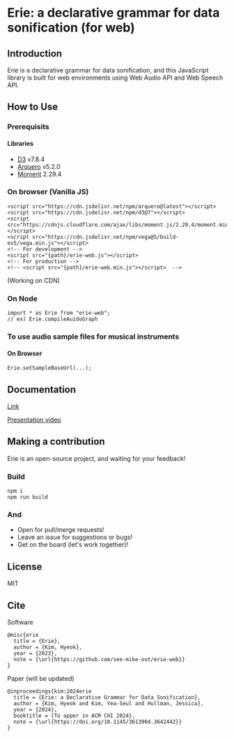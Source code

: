 # Erie: a declarative grammar for data sonification (for web)

## Introduction

Erie is a declarative grammar for data sonification, and this JavaScript library is built for web environments using Web Audio API and Web Speech API.

## How to Use

### Prerequisits

#### Libraries

- [D3](https://d3js.org/) v7.8.4
- [Arquero](https://uwdata.github.io/arquero/) v5.2.0
- [Moment](https://momentjs.com/) 2.29.4

#### 

### On browser (Vanilla JS)

```{html}
<script src="https://cdn.jsdelivr.net/npm/arquero@latest"></script>
<script src="https://cdn.jsdelivr.net/npm/d3@7"></script>
<script src="https://cdnjs.cloudflare.com/ajax/libs/moment.js/2.29.4/moment.min.js"></script>
<script src="https://cdn.jsdelivr.net/npm/vega@5/build-es5/vega.min.js"></script>
<!-- For development -->
<script src="{path}/erie-web.js"></script>
<!-- For production -->
<!-- <script src="{path}/erie-web.min.js"></script>  -->
```

(Working on CDN)

### On Node

```{js}
import * as Erie from "erie-web";
// ex) Erie.compileAuidoGraph
```


### To use audio sample files for musical instruments

#### On Browser

```{html}
Erie.setSampleBaseUrl(...);
```

## Documentation

[Link](https://see-mike-out.github.io/erie-documentation)

[Presentation video](https://www.youtube.com/watch?v=yqyQyT8MULk)

## Making a contribution

Erie is an open-source project, and waiting for your feedback!

### Build

```
npm i
npm run build
```

### And

- Open for pull/merge requests!
- Leave an issue for suggestions or bugs!
- Get on the board (let's work together)!




## License

MIT

## Cite
Software
```
@misc{erie
  title = {Erie},
  author = {Kim, Hyeok},
  year = {2023},
  note = {\url{https://github.com/see-mike-out/erie-web}}
}
```

Paper (will be updated)
```
@inproceedings{kim:2024erie
  title = {Erie: a Declarative Grammar for Data Sonification},
  author = {Kim, Hyeok and Kim, Yea-Seul and Hullman, Jessica},
  year = {2024},
  booktitle = {To apper in ACM CHI 2024},
  note = {\url{https://doi.org/10.1145/3613904.3642442}}
}
```
